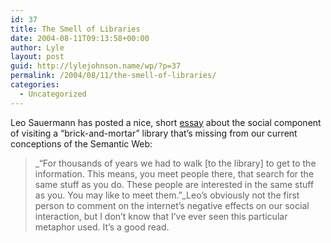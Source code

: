 ```yaml
---
id: 37
title: The Smell of Libraries
date: 2004-08-11T09:13:58+00:00
author: Lyle
layout: post
guid: http://lylejohnson.name/wp/?p=37
permalink: /2004/08/11/the-smell-of-libraries/
categories:
  - Uncategorized
---
```

Leo Sauermann has posted a nice, short [essay](http://leobard.twoday.net/stories/300031/) about the social component of visiting a &#8220;brick-and-mortar&#8221; library that&#8217;s missing from our current conceptions of the Semantic Web: 

> _&#8220;For thousands of years we had to walk [to the library] to get to the information. This means, you meet people there, that search for the same stuff as you do. These people are interested in the same stuff as you. You may like to meet them.&#8221;_Leo&#8217;s obviously not the first person to comment on the internet&#8217;s negative effects on our social interaction, but I don&#8217;t know that I&#8217;ve ever seen this particular metaphor used. It&#8217;s a good read.